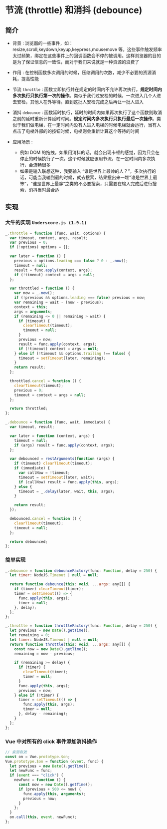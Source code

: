 # 节流 (throttle) 和消抖 (debounce)

## 简介

- 背景 : 浏览器的一些事件，如：resize,scroll,keydown,keyup,keypress,mousemove 等。这些事件触发频率太过频繁，绑定在这些事件上的回调函数会不停的被调用。这样浏览器的目的是为了保证信息的一致性，而对于我们来说就是一种资源的浪费了

- 作用 : 在控制函数多次调用的时候，压缩调用的次数，减少不必要的资源消耗，提高性能

- 节流 `throttle` : 函数立即执行并在规定的时间内不允许再次执行。**规定时间内多次执行只执行第一次的操作**。类似于我们过安检的时候，一次进入几个人进去安检，其他人在外等待。直到这批人安检完成之后再让一批人进入

- 消抖 `debounce` : 函数延时执行，延时的时间内如果再次执行了这个函数则取消之前的延时重新计算延时时间。**规定时间内多次执行只执行最后一次操作**。类似于我们做电梯，在一定时间内没有人进入电梯的时候电梯就会运行，当有人点击了电梯外部的的按钮时候，电梯则会重新计算这个等待的时间

- 应用场景 :
  - 例如 DOM 的拖拽，如果用消抖的话，就会出现卡顿的感觉，因为只会在停止的时候执行了一次。这个时候就应该用节流，在一定时间内多次执行，会流畅很多
  - 如果是输入联想这种，我要输入 “谁是世界上最帅的人？”，多次执行的话，可能当我输到最的时候，就去搜索，结果搜出来一堆“谁是世界上最笨”，“谁是世界上最胖”之类的不必要搜索，只需要在输入完成后进行搜索，消抖当时最合适

## 实现

### 大牛的实现 `Underscore.js (1.9.1)`

```js
_.throttle = function (func, wait, options) {
  var timeout, context, args, result;
  var previous = 0;
  if (!options) options = {};

  var later = function () {
    previous = options.leading === false ? 0 : _.now();
    timeout = null;
    result = func.apply(context, args);
    if (!timeout) context = args = null;
  };

  var throttled = function () {
    var now = _.now();
    if (!previous && options.leading === false) previous = now;
    var remaining = wait - (now - previous);
    context = this;
    args = arguments;
    if (remaining <= 0 || remaining > wait) {
      if (timeout) {
        clearTimeout(timeout);
        timeout = null;
      }
      previous = now;
      result = func.apply(context, args);
      if (!timeout) context = args = null;
    } else if (!timeout && options.trailing !== false) {
      timeout = setTimeout(later, remaining);
    }
    return result;
  };

  throttled.cancel = function () {
    clearTimeout(timeout);
    previous = 0;
    timeout = context = args = null;
  };

  return throttled;
};

_.debounce = function (func, wait, immediate) {
  var timeout, result;

  var later = function (context, args) {
    timeout = null;
    if (args) result = func.apply(context, args);
  };

  var debounced = restArguments(function (args) {
    if (timeout) clearTimeout(timeout);
    if (immediate) {
      var callNow = !timeout;
      timeout = setTimeout(later, wait);
      if (callNow) result = func.apply(this, args);
    } else {
      timeout = _.delay(later, wait, this, args);
    }

    return result;
  });

  debounced.cancel = function () {
    clearTimeout(timeout);
    timeout = null;
  };

  return debounced;
};
```

### 简单实现

```js
_.debounce = function debounceFactory(func: Function, delay = 250) {
  let timer: NodeJS.Timeout | null = null;

  return function debounce(this: void, ...args: any[]) {
    if (timer) clearTimeout(timer);
    timer = setTimeout(() => {
      func.apply(this, args);
      timer = null;
    }, delay);
  };
};

_.throttle = function throttleFactory(func: Function, delay = 250) {
  let previous = new Date().getTime();
  let remaining = 0;
  let timer: NodeJS.Timeout | null = null;
  return function throttle(this: void, ...args: any[]) {
    const now = new Date().getTime();
    remaining = now - previous;

    if (remaining >= delay) {
      if (timer) {
        clearTimeout(timer);
        timer = null;
      }
      func.apply(this, args);
      previous = now;
    } else if (!timer) {
      timer = setTimeout(() => {
        func.apply(this, args);
        timer = null;
      }, delay - remaining);
    }
  };
};
```

### Vue 中对所有的 click 事件添加消抖操作

```js
// 亲测有效
const on = Vue.prototype.$on;
Vue.prototype.$on = function (event, func) {
  let previous = new Date().getTime();
  let newFunc = func;
  if (event === "click") {
    newFunc = function () {
      const now = new Date().getTime();
      if (previous + 500 <= now) {
        func.apply(this, arguments);
        previous = now;
      }
    };
  }
  on.call(this, event, newFunc);
};
```
